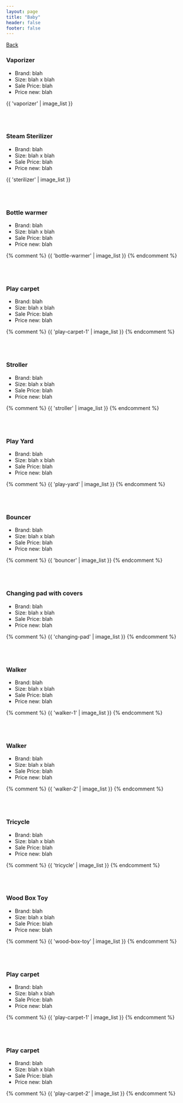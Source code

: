 ```yaml
---
layout: page
title: "Baby"
header: false
footer: false
---
```

<a href="/sale-house-stuff">Back</a>

<h3>Vaporizer</h3>

* Brand: blah
* Size: blah x blah
* Sale Price: blah
* Price new: blah

{{ 'vaporizer' | image_list }}

<br/>
<br/>

<h3>Steam Sterilizer</h3>

* Brand: blah
* Size: blah x blah
* Sale Price: blah
* Price new: blah

{{ 'sterilizer' | image_list }}

<br/>
<br/>

<h3>Bottle warmer</h3>

* Brand: blah
* Size: blah x blah
* Sale Price: blah
* Price new: blah

{% comment %} 
{{ 'bottle-warmer' | image_list }}
{% endcomment %}

<br/>
<br/>

<h3>Play carpet</h3>

* Brand: blah
* Size: blah x blah
* Sale Price: blah
* Price new: blah

{% comment %} 
{{ 'play-carpet-1' | image_list }}
{% endcomment %}

<br/>
<br/>

<h3>Stroller</h3>

* Brand: blah
* Size: blah x blah
* Sale Price: blah
* Price new: blah

{% comment %} 
{{ 'stroller' | image_list }}
{% endcomment %}

<br/>
<br/>

<h3>Play Yard</h3>

* Brand: blah
* Size: blah x blah
* Sale Price: blah
* Price new: blah

{% comment %} 
{{ 'play-yard' | image_list }}
{% endcomment %}

<br/>
<br/>

<h3>Bouncer</h3>

* Brand: blah
* Size: blah x blah
* Sale Price: blah
* Price new: blah

{% comment %} 
{{ 'bouncer' | image_list }}
{% endcomment %}

<br/>
<br/>

<h3>Changing pad with covers</h3>

* Brand: blah
* Size: blah x blah
* Sale Price: blah
* Price new: blah

{% comment %} 
{{ 'changing-pad' | image_list }}
{% endcomment %}

<br/>
<br/>

<h3>Walker</h3>

* Brand: blah
* Size: blah x blah
* Sale Price: blah
* Price new: blah

{% comment %} 
{{ 'walker-1' | image_list }}
{% endcomment %}

<br/>
<br/>

<h3>Walker</h3>

* Brand: blah
* Size: blah x blah
* Sale Price: blah
* Price new: blah

{% comment %} 
{{ 'walker-2' | image_list }}
{% endcomment %}

<br/>
<br/>

<h3>Tricycle</h3>

* Brand: blah
* Size: blah x blah
* Sale Price: blah
* Price new: blah

{% comment %} 
{{ 'tricycle' | image_list }}
{% endcomment %}

<br/>
<br/>

<h3>Wood Box Toy</h3>

* Brand: blah
* Size: blah x blah
* Sale Price: blah
* Price new: blah

{% comment %} 
{{ 'wood-box-toy' | image_list }}
{% endcomment %}

<br/>
<br/>

<h3>Play carpet</h3>

* Brand: blah
* Size: blah x blah
* Sale Price: blah
* Price new: blah

{% comment %} 
{{ 'play-carpet-1' | image_list }}
{% endcomment %}

<br/>
<br/>

<h3>Play carpet</h3>

* Brand: blah
* Size: blah x blah
* Sale Price: blah
* Price new: blah

{% comment %} 
{{ 'play-carpet-2' | image_list }}
{% endcomment %}